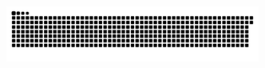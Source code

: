 ![Snake animation](https://github.com/GabrielaZanetti/GabrielaZanetti/blob/output/github-contribution-grid-snake-dark.svg)
